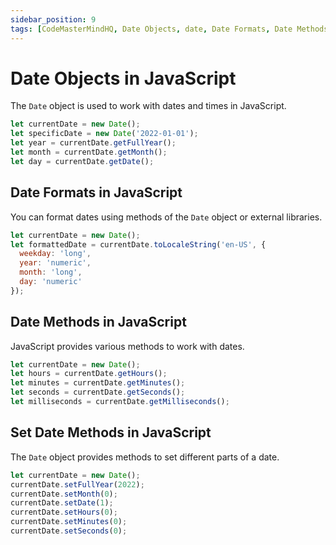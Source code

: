 ```yaml
---
sidebar_position: 9
tags: [CodeMasterMindHQ, Date Objects, date, Date Formats, Date Methods]
---
```


# Date Objects in JavaScript

The `Date` object is used to work with dates and times in JavaScript.

```js
let currentDate = new Date();
let specificDate = new Date('2022-01-01');
let year = currentDate.getFullYear();
let month = currentDate.getMonth();
let day = currentDate.getDate();
```

## Date Formats in JavaScript

You can format dates using methods of the `Date` object or external libraries.

```js
let currentDate = new Date();
let formattedDate = currentDate.toLocaleString('en-US', {
  weekday: 'long',
  year: 'numeric',
  month: 'long',
  day: 'numeric'
});
```

## Date Methods in JavaScript

JavaScript provides various methods to work with dates.

```js 
let currentDate = new Date();
let hours = currentDate.getHours();
let minutes = currentDate.getMinutes();
let seconds = currentDate.getSeconds();
let milliseconds = currentDate.getMilliseconds();
```

## Set Date Methods in JavaScript

The `Date` object provides methods to set different parts of a date.

```js
let currentDate = new Date();
currentDate.setFullYear(2022);
currentDate.setMonth(0);
currentDate.setDate(1);
currentDate.setHours(0);
currentDate.setMinutes(0);
currentDate.setSeconds(0);
```